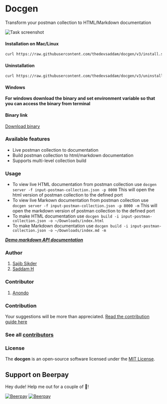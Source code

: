 Docgen
=====================

Transform your postman collection to HTML/Markdown documentation

![Task screenshot](screenshot.png)

#### Installation on Mac/Linux
```bash
curl https://raw.githubusercontent.com/thedevsaddam/docgen/v3/install.sh -o install.sh && sudo chmod +x install.sh && sudo ./install.sh
```
#### Uninstallation
```bash
curl https://raw.githubusercontent.com/thedevsaddam/docgen/v3/uninstall.sh -o uninstall.sh && sudo chmod +x uninstall.sh && sudo ./uninstall.sh
```

#### Windows
**For windows download the binary and set environment variable so that you can access the binary from terminal**

#### Binary link
[Download binary](https://github.com/thedevsaddam/docgen/releases)

### Available features
* Live postman collection to documentation
* Build postman collection to html/markdown documentation
* Supports multi-level collection build

### Usage
* To view live HTML documentation from postman collection use `docgen server -f input-postman-collection.json -p 8000` This will open the html version of postman collection to the defined port
* To view live Markown documentation from postman collection use `docgen server -f input-postman-collection.json -p 8000 -m` This will open the markdown version of postman collection to the defined port
* To make HTML documentation use `docgen build -i input-postman-collection.json -o ~/Downloads/index.html`
* To make Markdown documentation use `docgen build -i input-postman-collection.json -o ~/Downloads/index.md -m`

***[Demo markdown API documentation](_examples/example-doc.md)***

### Author
1. [Sajib Sikder](https://github.com/mhshajib)
1. [Saddam H](https://github.com/thedevsaddam)

### Contributor
1. [Anondo](https://github.com/Anondo)

### Contribution
Your suggestions will be more than appreciated.
[Read the contribution guide here](CONTRIBUTING.md)

### See all [contributors](https://github.com/thedevsaddam/docgen/graphs/contributors)

### **License**
The **docgen** is an open-source software licensed under the [MIT License](LICENSE.md).

## Support on Beerpay
Hey dude! Help me out for a couple of :beers:!

[![Beerpay](https://beerpay.io/thedevsaddam/docgen/badge.svg?style=beer-square)](https://beerpay.io/thedevsaddam/docgen)  [![Beerpay](https://beerpay.io/thedevsaddam/docgen/make-wish.svg?style=flat-square)](https://beerpay.io/thedevsaddam/docgen?focus=wish)
